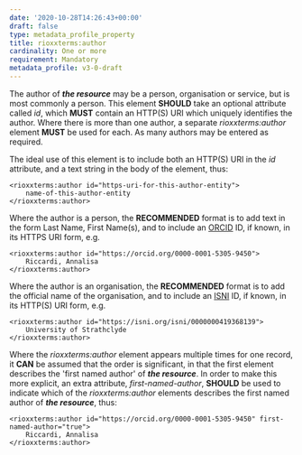 ```yaml
---
date: '2020-10-28T14:26:43+00:00'
draft: false
type: metadata_profile_property
title: rioxxterms:author
cardinality: One or more
requirement: Mandatory
metadata_profile: v3-0-draft
---
```

The author of ***the resource*** may be a person, organisation or service, but is most commonly a person. This element **SHOULD** take an optional attribute called *id*, which **MUST** contain an HTTP(S) URI which uniquely identifies the author. Where there is more than one author, a separate *rioxxterms:author* element **MUST** be used for each. As many authors may be entered as required. 

The ideal use of this element is to include both an HTTP(S) URI in the *id* attribute, and a text string in the body of the element, thus:

    <rioxxterms:author id="https-uri-for-this-author-entity">
        name-of-this-author-entity
    </rioxxterms:author>

Where the author is a person, the **RECOMMENDED** format is to add text in the form Last Name, First Name(s), and to include an [ORCID](http://orcid.org) ID, if known, in its HTTPS URI form, e.g. 

    <rioxxterms:author id="https://orcid.org/0000-0001-5305-9450">
        Riccardi, Annalisa
    </rioxxterms:author>

Where the author is an organisation, the **RECOMMENDED** format is to add the official name of the organisation, and to include an [ISNI](http://isni.org) ID, if known, in its HTTP(S) URI form, e.g.

    <rioxxterms:author id="https://isni.org/isni/0000000419368139">
        University of Strathclyde
    </rioxxterms:author>

Where the *rioxxterms:author* element appears multiple times for one record, it **CAN** be assumed that the order is significant, in that the first element describes the &#39;first named author&#39; of ***the resource***. In order to make this more explicit, an extra attribute, *first-named-author*, **SHOULD** be used to indicate which of the *rioxxterms:author* elements describes the first named author of ***the resource***, thus:

    <rioxxterms:author id="https://orcid.org/0000-0001-5305-9450" first-named-author="true">
        Riccardi, Annalisa
    </rioxxterms:author>
